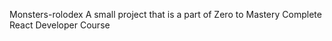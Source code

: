 Monsters-rolodex
A small project that is a part of Zero to Mastery Complete React Developer Course
 
